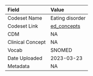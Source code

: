 |Field            |Value           |
|:----------------|:---------------|
|Codeset Name     |Eating disorder |
|Codeset Link     |[ed_concepts](https://github.com/PEDSnet/Variable-Dictionary/blob/main/conditions/ed_concepts.csv)|
|CDM              |NA              |
|Clinical Concept |NA              |
|Vocab            |SNOMED          |
|Date Uploaded    |2023-03-23      |
|Metadata         |NA              |

